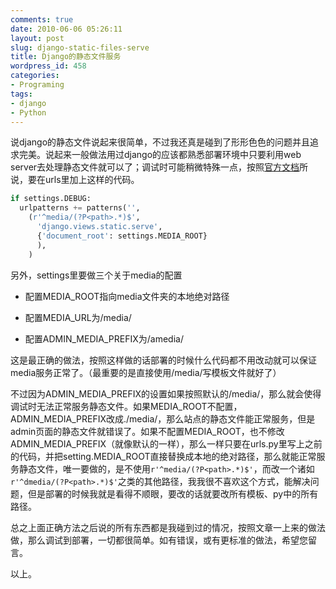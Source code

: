 ```yaml
---
comments: true
date: 2010-06-06 05:26:11
layout: post
slug: django-static-files-serve
title: Django的静态文件服务
wordpress_id: 458
categories:
- Programing
tags:
- django
- Python
---
```


说django的静态文件说起来很简单，不过我还真是碰到了形形色色的问题并且追求完美。说起来一般做法用过django的应该都熟悉部署环境中只要利用web server去处理静态文件就可以了；调试时可能稍微特殊一点，按照[官方文档](http://docs.djangoproject.com/en/dev/howto/static-files/)所说，要在urls里加上这样的代码。



```py
if settings.DEBUG:
  urlpatterns += patterns('',
    (r'^media/(?P<path>.*)$',
      'django.views.static.serve',
      {'document_root': settings.MEDIA_ROOT}
      ),
    )
```




另外，settings里要做三个关于media的配置






  * 配置MEDIA_ROOT指向media文件夹的本地绝对路径


  * 配置MEDIA_URL为/media/


  * 配置ADMIN_MEDIA_PREFIX为/amedia/




这是最正确的做法，按照这样做的话部署的时候什么代码都不用改动就可以保证media服务正常了。（最重要的是直接使用/media/写模板文件就好了）




不过因为ADMIN_MEDIA_PREFIX的设置如果按照默认的/media/，那么就会使得调试时无法正常服务静态文件。如果MEDIA_ROOT不配置，ADMIN_MEDIA_PREFIX改成./media/，那么站点的静态文件能正常服务，但是admin页面的静态文件就错误了。如果不配置MEDIA_ROOT，也不修改ADMIN_MEDIA_PREFIX（就像默认的一样），那么一样只要在urls.py里写上之前的代码，并把setting.MEDIA_ROOT直接替换成本地的绝对路径，那么就能正常服务静态文件，唯一要做的，是不使用`r'^media/(?P<path>.*)$'`，而改一个诸如`r'^dmedia/(?P<path>.*)$'`之类的其他路径，我我很不喜欢这个方式，能解决问题，但是部署的时候我就是看得不顺眼，要改的话就要改所有模板、py中的所有路径。




总之上面正确方法之后说的所有东西都是我碰到过的情况，按照文章一上来的做法做，那么调试到部署，一切都很简单。如有错误，或有更标准的做法，希望您留言。




以上。
